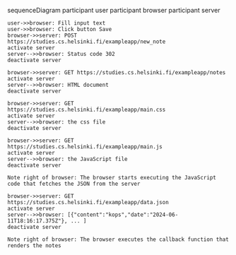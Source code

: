 sequenceDiagram
participant user
participant browser
participant server

    user->>browser: Fill input text
    user->>browser: Click button Save
    browser->>server: POST https://studies.cs.helsinki.fi/exampleapp/new_note
    activate server
    server-->>browser: Status code 302
    deactivate server

    browser->>server: GET https://studies.cs.helsinki.fi/exampleapp/notes
    activate server
    server-->>browser: HTML document
    deactivate server

    browser->>server: GET https://studies.cs.helsinki.fi/exampleapp/main.css
    activate server
    server-->>browser: the css file
    deactivate server

    browser->>server: GET https://studies.cs.helsinki.fi/exampleapp/main.js
    activate server
    server-->>browser: the JavaScript file
    deactivate server

    Note right of browser: The browser starts executing the JavaScript code that fetches the JSON from the server

    browser->>server: GET https://studies.cs.helsinki.fi/exampleapp/data.json
    activate server
    server-->>browser: [{"content":"kops","date":"2024-06-11T18:16:17.375Z"}, ... ]
    deactivate server

    Note right of browser: The browser executes the callback function that renders the notes
